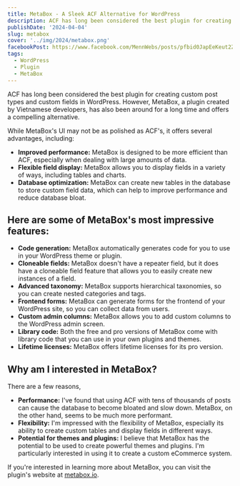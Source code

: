 ```yaml
---
title: MetaBox - A Sleek ACF Alternative for WordPress
description: ACF has long been considered the best plugin for creating custom post types and custom fields in WordPress. However, MetaBox, a plugin created by Vietnamese developers, has also been around for a long time and offers a compelling alternative.
publishDate: '2024-04-04'
slug: metabox
cover: '../img/2024/metabox.png'
facebookPost: https://www.facebook.com/MennWebs/posts/pfbid0JapEeKeut2Zfs6RSYM9k7d3hPv3w2eP4aZ7F3taQdroS8abkJKwrGgVsabz3fSGFl
tags:
  - WordPress
  - Plugin
  - MetaBox
---
```


ACF has long been considered the best plugin for creating custom post types and custom fields in WordPress. However, MetaBox, a plugin created by Vietnamese developers, has also been around for a long time and offers a compelling alternative.

While MetaBox's UI may not be as polished as ACF's, it offers several advantages, including:

- **Improved performance:** MetaBox is designed to be more efficient than ACF, especially when dealing with large amounts of data.
- **Flexible field display:** MetaBox allows you to display fields in a variety of ways, including tables and charts.
- **Database optimization:** MetaBox can create new tables in the database to store custom field data, which can help to improve performance and reduce database bloat.

## Here are some of MetaBox's most impressive features:

- **Code generation:** MetaBox automatically generates code for you to use in your WordPress theme or plugin.
- **Cloneable fields:** MetaBox doesn't have a repeater field, but it does have a cloneable field feature that allows you to easily create new instances of a field.
- **Advanced taxonomy:** MetaBox supports hierarchical taxonomies, so you can create nested categories and tags.
- **Frontend forms:** MetaBox can generate forms for the frontend of your WordPress site, so you can collect data from users.
- **Custom admin columns:** MetaBox allows you to add custom columns to the WordPress admin screen.
- **Library code:** Both the free and pro versions of MetaBox come with library code that you can use in your own plugins and themes.
- **Lifetime licenses:** MetaBox offers lifetime licenses for its pro version.

## Why am I interested in MetaBox?

There are a few reasons,

- **Performance:** I've found that using ACF with tens of thousands of posts can cause the database to become bloated and slow down. MetaBox, on the other hand, seems to be much more performant.
- **Flexibility:** I'm impressed with the flexibility of MetaBox, especially its ability to create custom tables and display fields in different ways.
- **Potential for themes and plugins:** I believe that MetaBox has the potential to be used to create powerful themes and plugins. I'm particularly interested in using it to create a custom eCommerce system.

If you're interested in learning more about MetaBox, you can visit the plugin's website at [metabox.io](https://metabox.io/).
